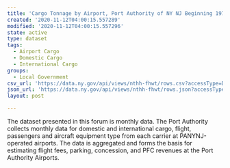 ```yaml
---
title: 'Cargo Tonnage by Airport, Port Authority of NY NJ Beginning 1977'
created: '2020-11-12T04:00:15.557289'
modified: '2020-11-12T04:00:15.557296'
state: active
type: dataset
tags:
  - Airport Cargo
  - Domestic Cargo
  - International Cargo
groups:
  - Local Government
csv_url: 'https://data.ny.gov/api/views/nthh-fhwt/rows.csv?accessType=DOWNLOAD'
json_url: 'https://data.ny.gov/api/views/nthh-fhwt/rows.json?accessType=DOWNLOAD'
layout: post

---
```

The dataset presented in this forum is monthly data. The Port Authority collects monthly data for domestic and international cargo, flight, passengers and aircraft equipment type from each carrier at PANYNJ-operated airports. The data is aggregated and forms the basis for estimating flight fees, parking, concession, and PFC revenues at the Port Authority Airports.
